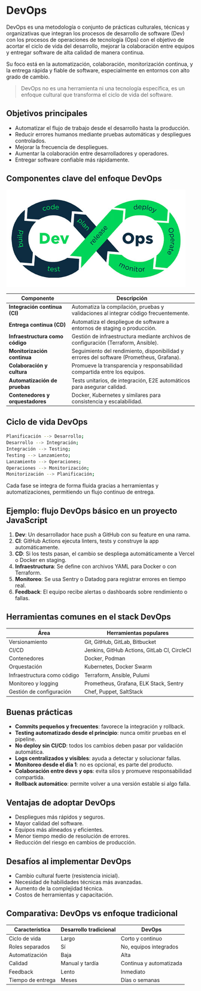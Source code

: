 # **DevOps**

DevOps es una metodología o conjunto de prácticas culturales, técnicas y organizativas que integran los procesos de desarrollo de software (Dev) con los procesos de operaciones de tecnología (Ops) con el objetivo de acortar el ciclo de vida del desarrollo, mejorar la colaboración entre equipos y entregar software de alta calidad de manera continua.

Su foco está en la automatización, colaboración, monitorización continua, y la entrega rápida y fiable de software, especialmente en entornos con alto grado de cambio.

> DevOps no es una herramienta ni una tecnología específica, es un enfoque cultural que transforma el ciclo de vida del software.



## Objetivos principales

- Automatizar el flujo de trabajo desde el desarrollo hasta la producción.    
- Reducir errores humanos mediante pruebas automáticas y despliegues controlados.
- Mejorar la frecuencia de despliegues.
- Aumentar la colaboración entre desarrolladores y operadores.
- Entregar software confiable más rápidamente.



## Componentes clave del enfoque DevOps

![Componentes devops | 720](./imagenes/devops.jpg)

|Componente|Descripción|
|---|---|
|**Integración continua (CI)**|Automatiza la compilación, pruebas y validaciones al integrar código frecuentemente.|
|**Entrega continua (CD)**|Automatiza el despliegue de software a entornos de staging o producción.|
|**Infraestructura como código**|Gestión de infraestructura mediante archivos de configuración (Terraform, Ansible).|
|**Monitorización continua**|Seguimiento del rendimiento, disponibilidad y errores del software (Prometheus, Grafana).|
|**Colaboración y cultura**|Promueve la transparencia y responsabilidad compartida entre los equipos.|
|**Automatización de pruebas**|Tests unitarios, de integración, E2E automáticos para asegurar calidad.|
|**Contenedores y orquestadores**|Docker, Kubernetes y similares para consistencia y escalabilidad.|



## Ciclo de vida DevOps

```bash
Planificación --> Desarrollo;
Desarrollo --> Integración;
Integración --> Testing;
Testing --> Lanzamiento;
Lanzamiento --> Operaciones;
Operaciones --> Monitorización;
Monitorización --> Planificación;
```
Cada fase se integra de forma fluida gracias a herramientas y automatizaciones, permitiendo un flujo continuo de entrega.



## Ejemplo: flujo DevOps básico en un proyecto JavaScript

1. **Dev**: Un desarrollador hace push a GitHub con su feature en una rama.
2. **CI**: GitHub Actions ejecuta linters, tests y construye la app automáticamente.
3. **CD**: Si los tests pasan, el cambio se despliega automáticamente a Vercel o Docker en staging.
4. **Infraestructura**: Se define con archivos YAML para Docker o con Terraform.
5. **Monitoreo**: Se usa Sentry o Datadog para registrar errores en tiempo real.
6. **Feedback**: El equipo recibe alertas o dashboards sobre rendimiento o fallas.



## Herramientas comunes en el stack DevOps

| Área                        | Herramientas populares                       |
| --------------------------- | -------------------------------------------- |
| Versionamiento              | Git, GitHub, GitLab, Bitbucket               |
| CI/CD                       | Jenkins, GitHub Actions, GitLab CI, CircleCI |
| Contenedores                | Docker, Podman                               |
| Orquestación                | Kubernetes, Docker Swarm                     |
| Infraestructura como código | Terraform, Ansible, Pulumi                   |
| Monitoreo y logging         | Prometheus, Grafana, ELK Stack, Sentry       |
| Gestión de configuración    | Chef, Puppet, SaltStack                      |



## Buenas prácticas

- **Commits pequeños y frecuentes**: favorece la integración y rollback.
- **Testing automatizado desde el principio**: nunca omitir pruebas en el pipeline.
- **No deploy sin CI/CD**: todos los cambios deben pasar por validación automática.
- **Logs centralizados y visibles**: ayuda a detectar y solucionar fallas.
- **Monitoreo desde el día 1**: no es opcional, es parte del producto.
- **Colaboración entre devs y ops**: evita silos y promueve responsabilidad compartida.
- **Rollback automático**: permite volver a una versión estable si algo falla.



## Ventajas de adoptar DevOps

- Despliegues más rápidos y seguros.
- Mayor calidad del software.
- Equipos más alineados y eficientes.
- Menor tiempo medio de resolución de errores.
- Reducción del riesgo en cambios de producción.



## Desafíos al implementar DevOps

- Cambio cultural fuerte (resistencia inicial).
- Necesidad de habilidades técnicas más avanzadas.
- Aumento de la complejidad técnica.
- Costos de herramientas y capacitación.



## Comparativa: DevOps vs enfoque tradicional

|Característica|Desarrollo tradicional|DevOps|
|---|---|---|
|Ciclo de vida|Largo|Corto y continuo|
|Roles separados|Sí|No, equipos integrados|
|Automatización|Baja|Alta|
|Calidad|Manual y tardía|Continua y automatizada|
|Feedback|Lento|Inmediato|
|Tiempo de entrega|Meses|Días o semanas|